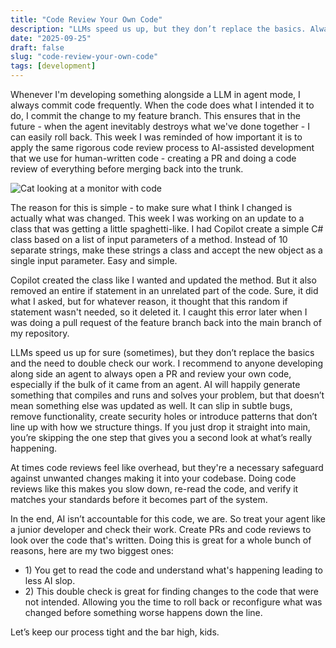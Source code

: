 ```yaml
---
title: "Code Review Your Own Code"
description: "LLMs speed us up, but they don’t replace the basics. Always open a PR and review your own code, even if the bulk of it came from an agent."
date: "2025-09-25"
draft: false
slug: "code-review-your-own-code"
tags: [development]
---
```


<section>
    <p>
        Whenever I'm developing something alongside a LLM in agent mode, I always commit code frequently. When the code does what I intended it to do, I commit the change to my feature branch. This ensures that in the future - when the agent inevitably destroys what we've done together - I can easily roll back. This week I was reminded of how important it is to apply the same rigorous code review process to AI-assisted development that we use for human-written code - creating a PR and doing a code review of everything before merging back into the trunk.
    </p>
    <p>
        <img src="/images/2025/volodymyr-dobrovolskyy-KrYbarbAx5s-unsplash.jpg" class="w-100 m-4" alt="Cat looking at a monitor with code">
    </p>
    <p>
        The reason for this is simple - to make sure what I think I changed is actually what was changed. This week I was working on an update to a class that was getting a little spaghetti-like. I had Copilot create a simple C# class based on a list of input parameters of a method. Instead of 10 separate strings, make these strings a class and accept the new object as a single input parameter. Easy and simple.
    </p>
    <p>
        Copilot created the class like I wanted and updated the method. But it also removed an entire if statement in an unrelated part of the code. Sure, it did what I asked, but for whatever reason, it thought that this random if statement wasn't needed, so it deleted it. I caught this error later when I was doing a pull request of the feature branch back into the main branch of my repository.
    </p>
    <p>
       LLMs speed us up for sure (sometimes), but they don’t replace the basics and the need to double check our work. I recommend to anyone developing along side an agent to always open a PR and review your own code, especially if the bulk of it came from an agent. AI will happily generate something that compiles and runs and solves your problem, but that doesn’t mean something else was updated as well. It can slip in subtle bugs, remove functionality, create security holes or introduce patterns that don’t line up with how we structure things. If you just drop it straight into main, you’re skipping the one step that gives you a second look at what’s really happening.
    </p>
    <p>
       At times code reviews feel like overhead, but they're a necessary safeguard against unwanted changes making it into your codebase. Doing code reviews like this makes you slow down, re-read the code, and verify it matches your standards before it becomes part of the system.
    </p>
    <p>
        In the end, AI isn’t accountable for this code, we are. So treat your agent like a junior developer and check their work. Create PRs and code reviews to look over the code that's written. Doing this is great for a whole bunch of reasons, here are my two biggest ones: <ul><li>1) You get to read the code and understand what's happening leading to less AI slop. </li><li>2) This double check is great for finding changes to the code that were not intended. Allowing you the time to roll back or reconfigure what was changed before something worse happens down the line.</li></ul> 
    </p>
    <p>
        Let’s keep our process tight and the bar high, kids.
    </p>

    
</section>